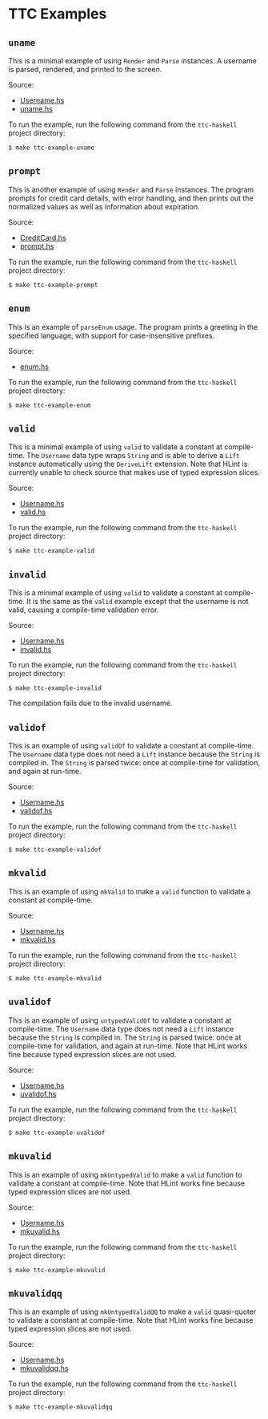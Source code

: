 # TTC Examples

## `uname`

This is a minimal example of using `Render` and `Parse` instances.  A username
is parsed, rendered, and printed to the screen.

Source:

* [Username.hs](uname/Username.hs)
* [uname.hs](uname/uname.hs)

To run the example, run the following command from the `ttc-haskell` project
directory:

    $ make ttc-example-uname

## `prompt`

This is another example of using `Render` and `Parse` instances.  The program
prompts for credit card details, with error handling, and then prints out the
normalized values as well as information about expiration.

Source:

* [CreditCard.hs](prompt/CreditCard.hs)
* [prompt.hs](prompt/prompt.hs)

To run the example, run the following command from the `ttc-haskell` project
directory:

    $ make ttc-example-prompt

## `enum`

This is an example of `parseEnum` usage.  The program prints a greeting in
the specified language, with support for case-insensitive prefixes.

Source:

* [enum.hs](prompt/enum.hs)

To run the example, run the following command from the `ttc-haskell` project
directory:

    $ make ttc-example-enum

## `valid`

This is a minimal example of using `valid` to validate a constant at
compile-time.  The `Username` data type wraps `String` and is able to derive a
`Lift` instance automatically using the `DeriveLift` extension.  Note that
HLint is currently unable to check source that makes use of typed expression
slices.

Source:

* [Username.hs](valid/Username.hs)
* [valid.hs](valid/valid.hs)

To run the example, run the following command from the `ttc-haskell` project
directory:

    $ make ttc-example-valid

## `invalid`

This is a minimal example of using `valid` to validate a constant at
compile-time.  It is the same as the `valid` example except that the username
is not valid, causing a compile-time validation error.

Source:

* [Username.hs](invalid/Username.hs)
* [invalid.hs](invalid/invalid.hs)

To run the example, run the following command from the `ttc-haskell` project
directory:

    $ make ttc-example-invalid

The compilation fails due to the invalid username.

## `validof`

This is an example of using `validOf` to validate a constant at compile-time.
The `Username` data type does not need a `Lift` instance because the `String`
is compiled in.  The `String` is parsed twice: once at compile-time for
validation, and again at run-time.

Source:

* [Username.hs](validof/Username.hs)
* [validof.hs](validof/validof.hs)

To run the example, run the following command from the `ttc-haskell` project
directory:

    $ make ttc-example-validof

## `mkvalid`

This is an example of using `mkValid` to make a `valid` function to validate a
constant at compile-time.

Source:

* [Username.hs](mkvalid/Username.hs)
* [mkvalid.hs](mkvalid/mkvalid.hs)

To run the example, run the following command from the `ttc-haskell` project
directory:

    $ make ttc-example-mkvalid

## `uvalidof`

This is an example of using `untypedValidOf` to validate a constant at
compile-time.  The `Username` data type does not need a `Lift` instance
because the `String` is compiled in.  The `String` is parsed twice: once at
compile-time for validation, and again at run-time.  Note that HLint works
fine because typed expression slices are not used.

Source:

* [Username.hs](uvalidof/Username.hs)
* [uvalidof.hs](uvalidof/uvalidof.hs)

To run the example, run the following command from the `ttc-haskell` project
directory:

    $ make ttc-example-uvalidof

## `mkuvalid`

This is an example of using `mkUntypedValid` to make a `valid` function to
validate a constant at compile-time.  Note that HLint works fine because typed
expression slices are not used.

Source:

* [Username.hs](mkuvalid/Username.hs)
* [mkuvalid.hs](mkuvalid/mkuvalid.hs)

To run the example, run the following command from the `ttc-haskell` project
directory:

    $ make ttc-example-mkuvalid

## `mkuvalidqq`

This is an example of using `mkUntypedValidQQ` to make a `valid` quasi-quoter
to validate a constant at compile-time.  Note that HLint works fine because
typed expression slices are not used.

Source:

* [Username.hs](mkuvalidqq/Username.hs)
* [mkuvalidqq.hs](mkuvalidqq/mkuvalidqq.hs)

To run the example, run the following command from the `ttc-haskell` project
directory:

    $ make ttc-example-mkuvalidqq
